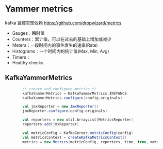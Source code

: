 # Yammer metrics

kafka 监控实现依赖 https://github.com/dropwizard/metrics

* Gauges：瞬时值
* Counters：累计值，可以在过去的基础上增加或减少
* Meters：一段时间内的事件发生的速率(Rate)
* Histograms：一个时间内的统计值(Max, Min, Avg)
* Timers：
* Healthy checks

## KafkaYammerMetrics

``` scala
        /* create and configure metrics */
        kafkaYammerMetrics = KafkaYammerMetrics.INSTANCE
        kafkaYammerMetrics.configure(config.originals)

        val jmxReporter = new JmxReporter()
        jmxReporter.configure(config.originals)

        val reporters = new util.ArrayList[MetricsReporter]
        reporters.add(jmxReporter)

        val metricConfig = KafkaServer.metricConfig(config)
        val metricsContext = createKafkaMetricsContext()
        metrics = new Metrics(metricConfig, reporters, time, true, metricsContext)
```

